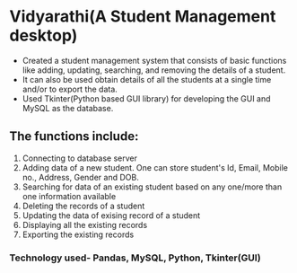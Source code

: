 # Vidyarathi(A Student Management desktop)
* Created a student management system that consists of basic functions like adding, updating, searching, and removing the details of a student.
* It can also be used obtain details of all the students at a single time and/or to export the data.
* Used Tkinter(Python based GUI library) for developing the GUI and MySQL as the database. 

## The functions include:
  1. Connecting to database server
  2. Adding data of a new student. One can store student's Id, Email, Mobile no., Address, Gender and DOB.
  3. Searching for data of an existing student based on any one/more than one information available
  4. Deleting the records of a student
  5. Updating the data of exising record of a student
  6. Displaying all the existing records
  7. Exporting the existing records

 ### Technology used- Pandas, MySQL, Python, Tkinter(GUI)
